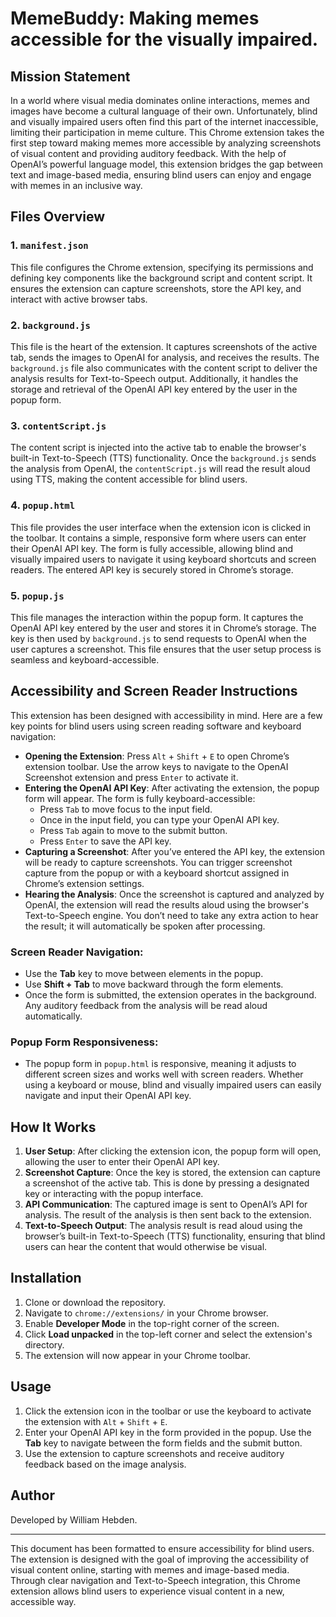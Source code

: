 # MemeBuddy: Making memes accessible for the visually impaired.

## Mission Statement
In a world where visual media dominates online interactions, memes and images have become a cultural language of their own. Unfortunately, blind and visually impaired users often find this part of the internet inaccessible, limiting their participation in meme culture. This Chrome extension takes the first step toward making memes more accessible by analyzing screenshots of visual content and providing auditory feedback. With the help of OpenAI’s powerful language model, this extension bridges the gap between text and image-based media, ensuring blind users can enjoy and engage with memes in an inclusive way.

## Files Overview

### 1. `manifest.json`
This file configures the Chrome extension, specifying its permissions and defining key components like the background script and content script. It ensures the extension can capture screenshots, store the API key, and interact with active browser tabs.

### 2. `background.js`
This file is the heart of the extension. It captures screenshots of the active tab, sends the images to OpenAI for analysis, and receives the results. The `background.js` file also communicates with the content script to deliver the analysis results for Text-to-Speech output. Additionally, it handles the storage and retrieval of the OpenAI API key entered by the user in the popup form.

### 3. `contentScript.js`
The content script is injected into the active tab to enable the browser's built-in Text-to-Speech (TTS) functionality. Once the `background.js` sends the analysis from OpenAI, the `contentScript.js` will read the result aloud using TTS, making the content accessible for blind users.

### 4. `popup.html`
This file provides the user interface when the extension icon is clicked in the toolbar. It contains a simple, responsive form where users can enter their OpenAI API key. The form is fully accessible, allowing blind and visually impaired users to navigate it using keyboard shortcuts and screen readers. The entered API key is securely stored in Chrome’s storage.

### 5. `popup.js`
This file manages the interaction within the popup form. It captures the OpenAI API key entered by the user and stores it in Chrome’s storage. The key is then used by `background.js` to send requests to OpenAI when the user captures a screenshot. This file ensures that the user setup process is seamless and keyboard-accessible.

## Accessibility and Screen Reader Instructions

This extension has been designed with accessibility in mind. Here are a few key points for blind users using screen reading software and keyboard navigation:

- **Opening the Extension**: Press `Alt` + `Shift` + `E` to open Chrome’s extension toolbar. Use the arrow keys to navigate to the OpenAI Screenshot extension and press `Enter` to activate it.
- **Entering the OpenAI API Key**: After activating the extension, the popup form will appear. The form is fully keyboard-accessible:
  - Press `Tab` to move focus to the input field.
  - Once in the input field, you can type your OpenAI API key.
  - Press `Tab` again to move to the submit button.
  - Press `Enter` to save the API key.
- **Capturing a Screenshot**: After you’ve entered the API key, the extension will be ready to capture screenshots. You can trigger screenshot capture from the popup or with a keyboard shortcut assigned in Chrome’s extension settings.
- **Hearing the Analysis**: Once the screenshot is captured and analyzed by OpenAI, the extension will read the results aloud using the browser's Text-to-Speech engine. You don’t need to take any extra action to hear the result; it will automatically be spoken after processing.

### Screen Reader Navigation:
- Use the **Tab** key to move between elements in the popup.
- Use **Shift + Tab** to move backward through the form elements.
- Once the form is submitted, the extension operates in the background. Any auditory feedback from the analysis will be read aloud automatically.

### Popup Form Responsiveness:
- The popup form in `popup.html` is responsive, meaning it adjusts to different screen sizes and works well with screen readers. Whether using a keyboard or mouse, blind and visually impaired users can easily navigate and input their OpenAI API key.

## How It Works

1. **User Setup**: After clicking the extension icon, the popup form will open, allowing the user to enter their OpenAI API key.
2. **Screenshot Capture**: Once the key is stored, the extension can capture a screenshot of the active tab. This is done by pressing a designated key or interacting with the popup interface.
3. **API Communication**: The captured image is sent to OpenAI’s API for analysis. The result of the analysis is then sent back to the extension.
4. **Text-to-Speech Output**: The analysis result is read aloud using the browser’s built-in Text-to-Speech (TTS) functionality, ensuring that blind users can hear the content that would otherwise be visual.

## Installation

1. Clone or download the repository.
2. Navigate to `chrome://extensions/` in your Chrome browser.
3. Enable **Developer Mode** in the top-right corner of the screen.
4. Click **Load unpacked** in the top-left corner and select the extension's directory.
5. The extension will now appear in your Chrome toolbar.

## Usage

1. Click the extension icon in the toolbar or use the keyboard to activate the extension with `Alt` + `Shift` + `E`.
2. Enter your OpenAI API key in the form provided in the popup. Use the **Tab** key to navigate between the form fields and the submit button.
3. Use the extension to capture screenshots and receive auditory feedback based on the image analysis.

## Author

Developed by William Hebden.

---

This document has been formatted to ensure accessibility for blind users. The extension is designed with the goal of improving the accessibility of visual content online, starting with memes and image-based media. Through clear navigation and Text-to-Speech integration, this Chrome extension allows blind users to experience visual content in a new, accessible way.